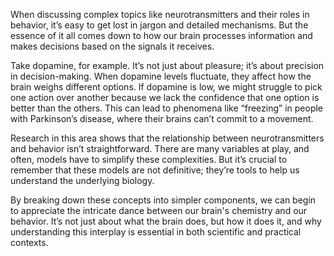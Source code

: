 When discussing complex topics like neurotransmitters and their roles in behavior, it’s easy to get lost in jargon and detailed mechanisms. But the essence of it all comes down to how our brain processes information and makes decisions based on the signals it receives. 

Take dopamine, for example. It’s not just about pleasure; it’s about precision in decision-making. When dopamine levels fluctuate, they affect how the brain weighs different options. If dopamine is low, we might struggle to pick one action over another because we lack the confidence that one option is better than the others. This can lead to phenomena like “freezing” in people with Parkinson’s disease, where their brains can’t commit to a movement.

Research in this area shows that the relationship between neurotransmitters and behavior isn’t straightforward. There are many variables at play, and often, models have to simplify these complexities. But it’s crucial to remember that these models are not definitive; they’re tools to help us understand the underlying biology. 

By breaking down these concepts into simpler components, we can begin to appreciate the intricate dance between our brain's chemistry and our behavior. It’s not just about what the brain does, but how it does it, and why understanding this interplay is essential in both scientific and practical contexts.
